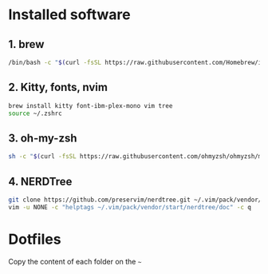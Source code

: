
# Installed software

## 1. brew
```bash
/bin/bash -c "$(curl -fsSL https://raw.githubusercontent.com/Homebrew/install/HEAD/install.sh)"
```

## 2. Kitty, fonts, nvim

```bash
brew install kitty font-ibm-plex-mono vim tree
source ~/.zshrc
```

## 3. oh-my-zsh
```bash
sh -c "$(curl -fsSL https://raw.githubusercontent.com/ohmyzsh/ohmyzsh/master/tools/install.sh)"
```

## 4. NERDTree
```bash
git clone https://github.com/preservim/nerdtree.git ~/.vim/pack/vendor/start/nerdtree
vim -u NONE -c "helptags ~/.vim/pack/vendor/start/nerdtree/doc" -c q
```

# Dotfiles
Copy the content of each folder on the `~`

